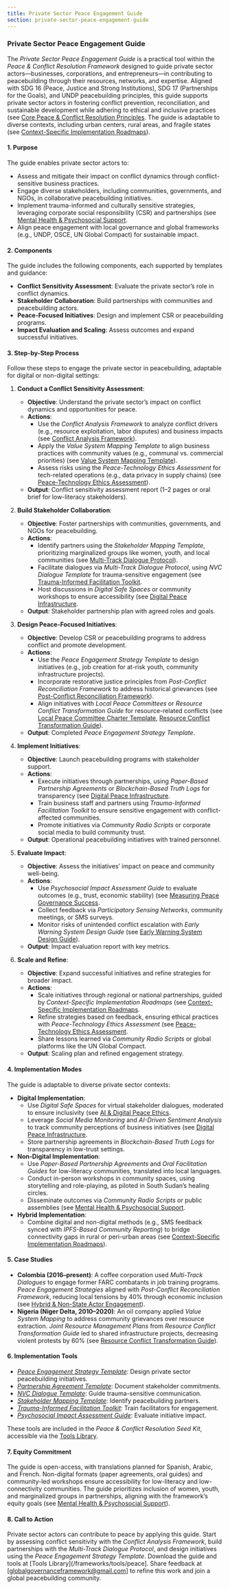 ```yaml
---
title: Private Sector Peace Engagement Guide
section: private-sector-peace-engagement-guide
---
```


### Private Sector Peace Engagement Guide

The *Private Sector Peace Engagement Guide* is a practical tool within the *Peace & Conflict Resolution Framework* designed to guide private sector actors—businesses, corporations, and entrepreneurs—in contributing to peacebuilding through their resources, networks, and expertise. Aligned with SDG 16 (Peace, Justice and Strong Institutions), SDG 17 (Partnerships for the Goals), and UNDP peacebuilding principles, this guide supports private sector actors in fostering conflict prevention, reconciliation, and sustainable development while adhering to ethical and inclusive practices (see [Core Peace & Conflict Resolution Principles](/frameworks/docs/implementation/peace#core-principles]). The guide is adaptable to diverse contexts, including urban centers, rural areas, and fragile states (see [Context-Specific Implementation Roadmaps](/frameworks/docs/implementation/peace#context-specific-roadmaps)).

#### 1. Purpose
The guide enables private sector actors to:
- Assess and mitigate their impact on conflict dynamics through conflict-sensitive business practices.
- Engage diverse stakeholders, including communities, governments, and NGOs, in collaborative peacebuilding initiatives.
- Implement trauma-informed and culturally sensitive strategies, leveraging corporate social responsibility (CSR) and partnerships (see [Mental Health & Psychosocial Support](/frameworks/docs/implementation/peace#mental-health]).
- Align peace engagement with local governance and global frameworks (e.g., UNDP, OSCE, UN Global Compact) for sustainable impact.

#### 2. Components
The guide includes the following components, each supported by templates and guidance:
- **Conflict Sensitivity Assessment**: Evaluate the private sector’s role in conflict dynamics.
- **Stakeholder Collaboration**: Build partnerships with communities and peacebuilding actors.
- **Peace-Focused Initiatives**: Design and implement CSR or peacebuilding programs.
- **Impact Evaluation and Scaling**: Assess outcomes and expand successful initiatives.

#### 3. Step-by-Step Process
Follow these steps to engage the private sector in peacebuilding, adaptable for digital or non-digital settings:

1. **Conduct a Conflict Sensitivity Assessment**:
   - **Objective**: Understand the private sector’s impact on conflict dynamics and opportunities for peace.
   - **Actions**:
     - Use the *Conflict Analysis Framework* to analyze conflict drivers (e.g., resource exploitation, labor disputes) and business impacts (see [Conflict Analysis Framework](/frameworks/docs/implementation/peace#conflict-analysis-framework)).
     - Apply the *Value System Mapping Template* to align business practices with community values (e.g., communal vs. commercial priorities) (see [Value System Mapping Template](/frameworks/docs/implementation/peace#value-system-mapping-template)).
     - Assess risks using the *Peace-Technology Ethics Assessment* for tech-related operations (e.g., data privacy in supply chains) (see [Peace-Technology Ethics Assessment](/frameworks/docs/implementation/peace#peace-technology-ethics-assessment)).
   - **Output**: Conflict sensitivity assessment report (1–2 pages or oral brief for low-literacy stakeholders).

2. **Build Stakeholder Collaboration**:
   - **Objective**: Foster partnerships with communities, governments, and NGOs for peacebuilding.
   - **Actions**:
     - Identify partners using the *Stakeholder Mapping Template*, prioritizing marginalized groups like women, youth, and local communities (see [Multi-Track Dialogue Protocol](/frameworks/docs/implementation/peace#multi-track-dialogue-protocol)).
     - Facilitate dialogues via *Multi-Track Dialogue Protocol*, using *NVC Dialogue Template* for trauma-sensitive engagement (see [Trauma-Informed Facilitation Toolkit](/frameworks/docs/implementation/peace#trauma-informed-toolkit]).
     - Host discussions in *Digital Safe Spaces* or community workshops to ensure accessibility (see [Digital Peace Infrastructure](/frameworks/docs/implementation/peace#digital-infrastructure]).
   - **Output**: Stakeholder partnership plan with agreed roles and goals.

3. **Design Peace-Focused Initiatives**:
   - **Objective**: Develop CSR or peacebuilding programs to address conflict and promote development.
   - **Actions**:
     - Use the *Peace Engagement Strategy Template* to design initiatives (e.g., job creation for at-risk youth, community infrastructure projects).
     - Incorporate restorative justice principles from *Post-Conflict Reconciliation Framework* to address historical grievances (see [Post-Conflict Reconciliation Framework](/frameworks/docs/implementation/peace#post-conflict-reconciliation-framework)).
     - Align initiatives with *Local Peace Committees* or *Resource Conflict Transformation Guide* for resource-related conflicts (see [Local Peace Committee Charter Template](/frameworks/docs/implementation/peace#local-peace-committee-charter-template), [Resource Conflict Transformation Guide](/frameworks/docs/implementation/peace#resource-conflict-transformation-guide)).
   - **Output**: Completed *Peace Engagement Strategy Template*.

4. **Implement Initiatives**:
   - **Objective**: Launch peacebuilding programs with stakeholder support.
   - **Actions**:
     - Execute initiatives through partnerships, using *Paper-Based Partnership Agreements* or *Blockchain-Based Truth Logs* for transparency (see [Digital Peace Infrastructure](/frameworks/docs/implementation/peace#digital-infrastructure]).
     - Train business staff and partners using *Trauma-Informed Facilitation Toolkit* to ensure sensitive engagement with conflict-affected communities.
     - Promote initiatives via *Community Radio Scripts* or corporate social media to build community trust.
   - **Output**: Operational peacebuilding initiatives with trained personnel.

5. **Evaluate Impact**:
   - **Objective**: Assess the initiatives’ impact on peace and community well-being.
   - **Actions**:
     - Use *Psychosocial Impact Assessment Guide* to evaluate outcomes (e.g., trust, economic stability) (see [Measuring Peace Governance Success](/frameworks/docs/implementation/peace#measuring-success]).
     - Collect feedback via *Participatory Sensing Networks*, community meetings, or SMS surveys.
     - Monitor risks of unintended conflict escalation with *Early Warning System Design Guide* (see [Early Warning System Design Guide](/frameworks/docs/implementation/peace#early-warning-system-design-guide)).
   - **Output**: Impact evaluation report with key metrics.

6. **Scale and Refine**:
   - **Objective**: Expand successful initiatives and refine strategies for broader impact.
   - **Actions**:
     - Scale initiatives through regional or national partnerships, guided by *Context-Specific Implementation Roadmaps* (see [Context-Specific Implementation Roadmaps](/frameworks/docs/implementation/peace#context-specific-roadmaps]).
     - Refine strategies based on feedback, ensuring ethical practices with *Peace-Technology Ethics Assessment* (see [Peace-Technology Ethics Assessment](/frameworks/docs/implementation/peace#peace-technology-ethics-assessment]).
     - Share lessons learned via *Community Radio Scripts* or global platforms like the UN Global Compact.
   - **Output**: Scaling plan and refined engagement strategy.

#### 4. Implementation Modes
The guide is adaptable to diverse private sector contexts:
- **Digital Implementation**:
  - Use *Digital Safe Spaces* for virtual stakeholder dialogues, moderated to ensure inclusivity (see [AI & Digital Peace Ethics](/frameworks/docs/implementation/peace#ai-ethics]).
  - Leverage *Social Media Monitoring* and *AI-Driven Sentiment Analysis* to track community perceptions of business initiatives (see [Digital Peace Infrastructure](/frameworks/docs/implementation/peace#digital-infrastructure]).
  - Store partnership agreements in *Blockchain-Based Truth Logs* for transparency in low-trust settings.
- **Non-Digital Implementation**:
  - Use *Paper-Based Partnership Agreements* and *Oral Facilitation Guides* for low-literacy communities, translated into local languages.
  - Conduct in-person workshops in community spaces, using storytelling and role-playing, as piloted in South Sudan’s healing circles.
  - Disseminate outcomes via *Community Radio Scripts* or public assemblies (see [Mental Health & Psychosocial Support](/frameworks/docs/implementation/peace#mental-health]).
- **Hybrid Implementation**:
  - Combine digital and non-digital methods (e.g., SMS feedback synced with *IPFS-Based Community Reporting*) to bridge connectivity gaps in rural or peri-urban areas (see [Context-Specific Implementation Roadmaps](/frameworks/docs/implementation/peace#context-specific-roadmaps)).

#### 5. Case Studies
- **Colombia (2016–present)**: A coffee corporation used *Multi-Track Dialogues* to engage former FARC combatants in job training programs. *Peace Engagement Strategies* aligned with *Post-Conflict Reconciliation Framework*, reducing local tensions by 40% through economic inclusion (see [Hybrid & Non-State Actor Engagement](/frameworks/docs/implementation/peace#non-state-actors)).
- **Nigeria (Niger Delta, 2010–2020)**: An oil company applied *Value System Mapping* to address community grievances over resource extraction. *Joint Resource Management Plans* from *Resource Conflict Transformation Guide* led to shared infrastructure projects, decreasing violent protests by 60% (see [Resource Conflict Transformation Guide](/frameworks/docs/implementation/peace#resource-conflict-transformation-guide)).

#### 6. Implementation Tools
- *[Peace Engagement Strategy Template](/frameworks/tools/peace/peace-engagement-strategy-template-en.pdf)*: Design private sector peacebuilding initiatives.
- *[Partnership Agreement Template](/frameworks/tools/peace/partnership-agreement-template-en.pdf)*: Document stakeholder commitments.
- *[NVC Dialogue Template](/frameworks/tools/peace/nvc-dialogue-template-en.pdf)*: Guide trauma-sensitive communication.
- *[Stakeholder Mapping Template](/frameworks/tools/peace/stakeholder-mapping-template-en.pdf)*: Identify peacebuilding partners.
- *[Trauma-Informed Facilitation Toolkit](/frameworks/tools/peace/trauma-informed-toolkit-en.pdf)*: Train facilitators for engagement.
- *[Psychosocial Impact Assessment Guide](/frameworks/tools/peace/psychosocial-impact-assessment-guide-en.pdf)*: Evaluate initiative impact.

These tools are included in the *Peace & Conflict Resolution Seed Kit*, accessible via the [Tools Library](/frameworks/tools/peace).

#### 7. Equity Commitment
The guide is open-access, with translations planned for Spanish, Arabic, and French. Non-digital formats (paper agreements, oral guides) and community-led workshops ensure accessibility for low-literacy and low-connectivity communities. The guide prioritizes inclusion of women, youth, and marginalized groups in partnerships, aligning with the framework’s equity goals (see [Mental Health & Psychosocial Support](/frameworks/docs/implementation/peace#mental-health)).

#### 8. Call to Action
Private sector actors can contribute to peace by applying this guide. Start by assessing conflict sensitivity with the *Conflict Analysis Framework*, build partnerships with the *Multi-Track Dialogue Protocol*, and design initiatives using the *Peace Engagement Strategy Template*. Download the guide and tools at [Tools Library](/frameworks/tools/peace]. Share feedback at [globalgovernanceframework@gmail.com] to refine this work and join a global peacebuilding community.